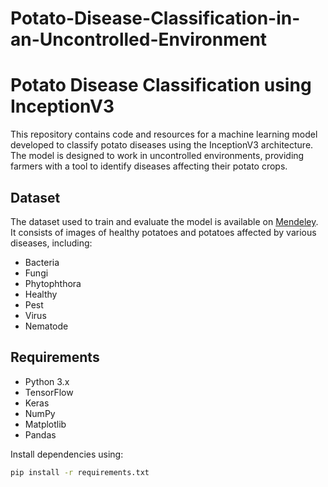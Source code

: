 # Potato-Disease-Classification-in-an-Uncontrolled-Environment
# Potato Disease Classification using InceptionV3

This repository contains code and resources for a machine learning model developed to classify potato diseases using the InceptionV3 architecture. The model is designed to work in uncontrolled environments, providing farmers with a tool to identify diseases affecting their potato crops.

## Dataset

The dataset used to train and evaluate the model is available on [Mendeley](https://data.mendeley.com/datasets/ptz377bwb8/1). It consists of images of healthy potatoes and potatoes affected by various diseases, including:

- Bacteria
- Fungi
- Phytophthora
- Healthy
- Pest
- Virus
- Nematode

## Requirements

- Python 3.x
- TensorFlow
- Keras
- NumPy
- Matplotlib
- Pandas

Install dependencies using:

```bash
pip install -r requirements.txt
